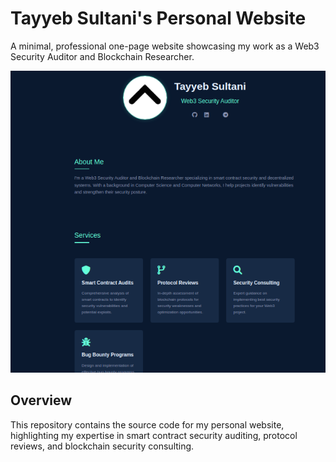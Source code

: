 # Tayyeb Sultani's Personal Website

A minimal, professional one-page website showcasing my work as a Web3 Security Auditor and Blockchain Researcher.

![Website Preview](preview.png)

## Overview

This repository contains the source code for my personal website, highlighting my expertise in smart contract security auditing, protocol reviews, and blockchain security consulting.
